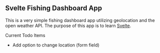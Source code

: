 ## Svelte Fishing Dashboard App 

This is a very simple fishing dashboard app utilizing geolocation and the open weather API. The purpose of this app is to learn [Svelte](https://svelte.dev/). 

Current Todo Items
- Add option to change location (form field)
